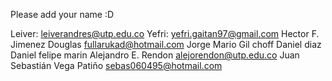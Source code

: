 Please add your name :D

Leiver: leiverandres@utp.edu.co
Yefri: yefri.gaitan97@gmail.com
Hector F. Jimenez
Douglas fullarukad@hotmail.com
Jorge Mario Gil
choff
Daniel diaz
Daniel felipe marin
Alejandro E. Rendon <alejorendon@utp.edu.co>
Juan Sebastián Vega Patiño <sebas060495@hotmail.com>
